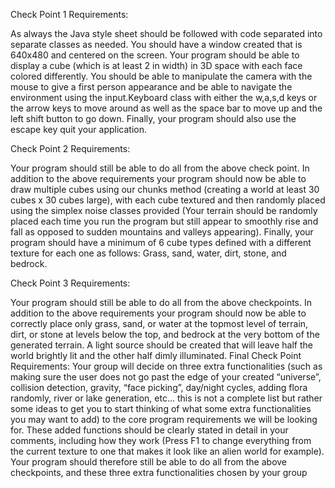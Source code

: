 Check Point 1 Requirements:


As always the Java style sheet should be followed with code separated into separate classes as needed.
You should have a window created that is 640x480 and centered on the screen. Your program should be
able to display a cube (which is at least 2 in width) in 3D space with each face colored differently. You
should be able to manipulate the camera with the mouse to give a first person appearance and be able to
navigate the environment using the input.Keyboard class with either the w,a,s,d keys or the arrow keys
to move around as well as the space bar to move up and the left shift button to go down. Finally, your
program should also use the escape key quit your application.

Check Point 2 Requirements:


Your program should still be able to do all from the above check point. In addition to the above
requirements your program should now be able to draw multiple cubes using our chunks method
(creating a world at least 30 cubes x 30 cubes large), with each cube textured and then randomly placed
using the simplex noise classes provided (Your terrain should be randomly placed each time you run the
program but still appear to smoothly rise and fall as opposed to sudden mountains and valleys
appearing). Finally, your program should have a minimum of 6 cube types defined with a different
texture for each one as follows: Grass, sand, water, dirt, stone, and bedrock.

Check Point 3 Requirements:


Your program should still be able to do all from the above checkpoints. In addition to the above
requirements your program should now be able to correctly place only grass, sand, or water at the
topmost level of terrain, dirt, or stone at levels below the top, and bedrock at the very bottom of the
generated terrain. A light source should be created that will leave half the world brightly lit and the other
half dimly illuminated.
Final Check Point Requirements:
Your group will decide on three extra functionalities (such as making sure the user does not go past the
edge of your created “universe”, collision detection, gravity, “face picking”, day/night cycles, adding
flora randomly, river or lake generation, etc... this is not a complete list but rather some ideas to get you
to start thinking of what some extra functionalities you may want to add) to the core program
requirements we will be looking for. These added functions should be clearly stated in detail in your
comments, including how they work (Press F1 to change everything from the current texture to one that
makes it look like an alien world for example). Your program should therefore still be able to do all
from the above checkpoints, and these three extra functionalities chosen by your group
